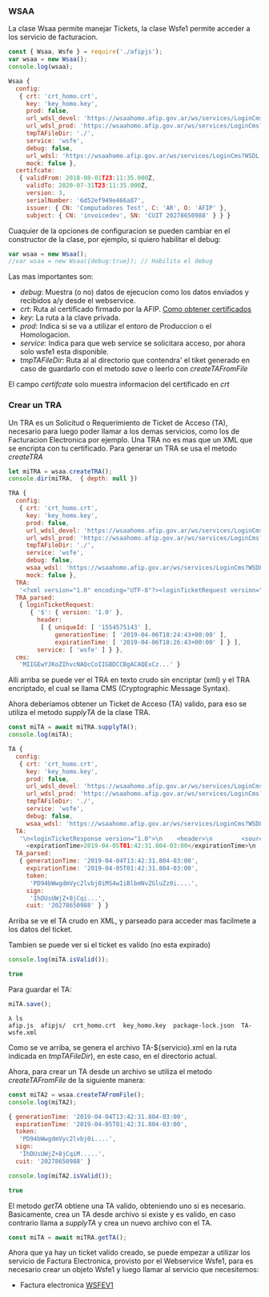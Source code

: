### WSAA

La clase Wsaa permite manejar Tickets, la clase Wsfe1 permite acceder a los servicio de facturacion.

```javascript
const { Wsaa, Wsfe } = require('./afipjs');
var wsaa = new Wsaa();
console.log(wsaa);
```

```javascript
Wsaa {
  config:
   { crt: 'crt_homo.crt',
     key: 'key_homo.key',
     prod: false,
     url_wdsl_devel: 'https://wsaahomo.afip.gov.ar/ws/services/LoginCms?WSDL',
     url_wdsl_prod: 'https://wsaahomo.afip.gov.ar/ws/services/LoginCms?WSDL',
     tmpTAFileDir: './',
     service: 'wsfe',
     debug: false,
     url_wdsl: 'https://wsaahomo.afip.gov.ar/ws/services/LoginCms?WSDL',
     mock: false },
  certifcate:
   { validFrom: 2018-08-01T23:11:35.000Z,
     validTo: 2020-07-31T23:11:35.000Z,
     version: 3,
     serialNumber: '6d52ef949e466a87',
     issuer: { CN: 'Computadores Test', C: 'AR', O: 'AFIP' },
     subject: { CN: 'invoicedev', SN: 'CUIT 20278650988' } } }
```
Cuaquier de la opciones de configuracion se pueden cambiar en el constructor de la clase, por ejemplo, si quiero habilitar el debug:


```javascript
var wsaa = new Wsaa();
//var wsaa = new Wsaa({debug:true}); // Habilita el debug
```

Las mas importantes son:

- *debug*: Muestra (o no) datos de ejecucion como los datos enviados y recibidos a/y desde el webservice.
- *crt*: Ruta al certificado firmado por la AFIP. [Como obtener certificados](https://www.afip.gob.ar/ws/WSAA/WSAA.ObtenerCertificado.pdf)
- *key*: La ruta a la clave privada.
- *prod*: Indica si se va a utilizar el entoro de Produccion o el Homologacion.
- *service*: Indica para que web service se solicitara acceso, por ahora solo wsfe1 esta disponible.
- *tmpTAFileDir*: Ruta al al directorio que contendra' el tiket generado en caso de guardarlo con el metodo *save* o leerlo con *createTAFromFile*

El campo *certifcate* solo muestra informacion del certificado en *crt*

### Crear un TRA

Un TRA es un Solicitud o Requerimiento de Ticket de Acceso (TA), necesario para luego poder llamar a los demas servicios, como los de Facturacion Electronica por ejemplo.
Una TRA no es mas que un XML que se encripta con tu certificado.
Para generar un TRA se usa el metodo *createTRA*

```javascript
let miTRA = wsaa.createTRA();
console.dir(miTRA,  { depth: null })
```

```javascript
TRA {
  config:
   { crt: 'crt_homo.crt',
     key: 'key_homo.key',
     prod: false,
     url_wdsl_devel: 'https://wsaahomo.afip.gov.ar/ws/services/LoginCms?WSDL',
     url_wdsl_prod: 'https://wsaahomo.afip.gov.ar/ws/services/LoginCms?WSDL',
     tmpTAFileDir: './',
     service: 'wsfe',
     debug: false,
     wsaa_wdsl: 'https://wsaahomo.afip.gov.ar/ws/services/LoginCms?WSDL',
     mock: false },
  TRA:
   '<?xml version="1.0" encoding="UTF-8"?><loginTicketRequest version="1.0"><header><uniqueId>1554575143</uniqueId><generationTime>2019-04-06T18:24:43+00:00</generationTime><expirationTime>2019-04-06T18:26:43+00:00</expirationTime></header><service>wsfe</service></loginTicketRequest>',
  TRA_parsed:
   { loginTicketRequest:
      { '$': { version: '1.0' },
        header:
         [ { uniqueId: [ '1554575143' ],
             generationTime: [ '2019-04-06T18:24:43+00:00' ],
             expirationTime: [ '2019-04-06T18:26:43+00:00' ] } ],
        service: [ 'wsfe' ] } },
  cms:
   'MIIGEwYJKoZIhvcNAQcCoIIGBDCCBgACAQExCz...' }
```

Alli arriba se puede ver el TRA en texto crudo sin encriptar (xml) y el TRA encriptado, el cual se llama CMS (Cryptographic Message Syntax).

Ahora deberiamos obtener un Ticket de Acceso (TA) valido, para eso se utiliza el metodo *supplyTA* de la clase TRA.

```javascript
const miTA = await miTRA.supplyTA();
console.log(miTA);
```
```javascript
TA {
  config:
   { crt: 'crt_homo.crt',
     key: 'key_homo.key',
     prod: false,
     url_wdsl_devel: 'https://wsaahomo.afip.gov.ar/ws/services/LoginCms?WSDL',
     url_wdsl_prod: 'https://wsaahomo.afip.gov.ar/ws/services/LoginCms?WSDL',
     tmpTAFileDir: './',
     service: 'wsfe',
     debug: false,
     wsaa_wdsl: 'https://wsaahomo.afip.gov.ar/ws/services/LoginCms?WSDL' },
  TA:
   '\n<loginTicketResponse version="1.0">\n    <header>\n        <source>CN=wsaahomo, O=AFIP, C=AR, SERIALNUMBER=CUIT 33693450239</source>\n        <destination>SERIALNUMBER=CUIT 20278650988, CN=invoicedev</destination>\n        <uniqueId>190169448</uniqueId>\n        <generationTime>2019-04-04T13:42:31.804-03:00</generationTime>\n
     <expirationTime>2019-04-05T01:42:31.804-03:00</expirationTime>\n    </header>\n    <credentials>\n        <token>PD94bWwgdmVyc2....</token>\n        <sign>....</sign>\n    </credentials>\n</loginTicketResponse>\n',
  TA_parsed:
   { generationTime: '2019-04-04T13:42:31.804-03:00',
     expirationTime: '2019-04-05T01:42:31.804-03:00',
     token:
      'PD94bWwgdmVyc2lvbj0iMS4wIiBlbmNvZGluZz0i....',
     sign:
      'IhDUsUWjZ+8jCqi...',
     cuit: '20278650988' } }
```

Arriba se ve el TA crudo en XML, y parseado para acceder mas facilmete a los datos del ticket.

Tambien se puede ver si el ticket es valido (no esta expirado)

```javascript
console.log(miTA.isValid());
```

```javascript
true
```

Para guardar el TA:

```javascript
miTA.save();
```

```
λ ls
afip.js  afipjs/  crt_homo.crt  key_homo.key  package-lock.json  TA-wsfe.xml
```

Como se ve arriba, se genera el archivo TA-${servicio}.xml en la ruta indicada en *tmpTAFileDir*), en este caso, en el directorio actual.

Ahora, para crear un TA desde un archivo se utiliza el metodo *createTAFromFile* de la siguiente manera:

```javascript
const miTA2 = wsaa.createTAFromFile();
console.log(miTA2);
```

```javascript
{ generationTime: '2019-04-04T13:42:31.804-03:00',
  expirationTime: '2019-04-05T01:42:31.804-03:00',
  token:
   'PD94bWwgdmVyc2lvbj0i....',
  sign:
   'IhDUsUWjZ+8jCqiM.....',
  cuit: '20278650988' }
```
```javascript
console.log(miTA2.isValid());
```

```javascript
true
```

El metodo *getTA* obtiene una TA valido, obteniendo uno si es necesario. Basicamente, crea un TA desde archivo si existe y es valido, en caso contrario llama a *supplyTA* y crea un nuevo archivo con el TA.

```javascript
const miTA = await miTRA.getTA();
```

Ahora que ya hay un ticket valido creado, se puede empezar a utilizar los servicio de Factura Electronica, provisto por el Webservice Wsfe1, para es necesario crear un objeto Wsfe1 y luego llamar al servicio que necesitemos:

- Factura electronica [WSFEV1](wsfev1.md)
